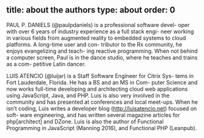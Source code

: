 title: about the authors
type: about
order: 0
---

PAUL P. DANIELS (@paulpdaniels) is a professional software devel- oper with over 6 years of industry experience as a full stack engi- neer working in various fields from augmented reality to embedded systems to cloud platforms. A long-time user and con- tributor to the Rx community, he enjoys evangelizing and teach- ing reactive programming. When not behind a computer screen, Paul is in the dance studio, where he teaches and trains as a com- petitive Latin dancer.

LUIS ATENCIO (@luijar) is a Staff Software Engineer for Citrix Sys- tems in Fort Lauderdale, Florida. He has a BS and an MS in Com- puter Science and now works full-time developing and architecting cloud web applications using JavaScript, Java, and PHP. Luis is also very involved in the community and has presented at conferences and local meet-ups. When he isn’t coding, Luis writes a developer blog (http://luisatencio.net) focused on soft- ware engineering, and has written several magazine articles for php[architect] and DZone. Luis is also the author of Functional Programming in JavaScript (Manning 2016), and Functional PHP (Leanpub).
